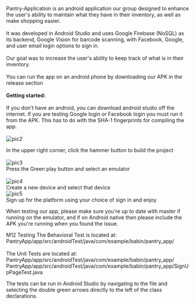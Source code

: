 Pantry-Application is an android application our group designed to enhance the user's ability to maintain what they have in their inventory, as well as make shopping easier.  <br/><br/>
It was developed in Android Studio and uses Google Firebase (NoSQL) as its backend, Google Vision for barcode scanning, with Facebook, Google, and user email login options to sign in.  <br/><br/>
Our goal was to increase the user's ability to keep track of what is in their inventory. <br/>
<br/>You can run the app on an android phone by downloading our APK in the release section
<br/><br/><b>Getting started:</b>  <br/>
<br/>If you don't have an android, you can download android studio off the internet. If you are testing Google login or Facebook login you must run it from the APK.  This has to do with the SHA-1 fingerprints for compiling the app. <br/> <br/>
![pic2](https://user-images.githubusercontent.com/21372679/56394437-6592f880-6205-11e9-988f-ff8cbc98298a.png)

In the upper right corner, click the hammer button to build the project<br/> <br/>
![pic3](https://user-images.githubusercontent.com/21372679/56394574-c15d8180-6205-11e9-9fbb-2a1f9bb694e9.png)
<br/>Press the Green play button and select an emulator<br/><br/>
![pic4](https://user-images.githubusercontent.com/21372679/56394613-e4883100-6205-11e9-9474-3c2d709c97de.png)
<br/>Create a new device and select that device <br/>
![pic5](https://user-images.githubusercontent.com/21372679/56394726-3466f800-6206-11e9-93e6-0d902f2e75a2.png)
<br/>Sign up for the platform using your choice of sign in and enjoy

When testing our app, please make sure you're up to date with master if running on the emulator, and if on Android native then please include the APK you're running when you found the issue.

M12 Testing
The Behavioral Test is located at: PantryApp/app/src/androidTest/java/com/example/babin/pantry_app/<br/> <br/>
The Unit Tests are located at: PantryApp/app/src/androidTest/java/com/example/babin/pantry_app/ PantryApp/app/src/androidTest/java/com/example/babin/pantry_app/SignUpPageTest.java

The tests can be run in Android Studio by navigating to the file and selecting the double green arrows directly to the left of the class declarations.
